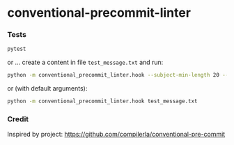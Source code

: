 # conventional-precommit-linter

### Tests
```sh
pytest
```
or ... create a content in file `test_message.txt` and run:
```sh
python -m conventional_precommit_linter.hook --subject-min-length 20 --subject-max-length 50 --body-max-line-length 100 test_message.txt
```

or (with default arguments):
```sh
python -m conventional_precommit_linter.hook test_message.txt
```



### Credit
Inspired by project: https://github.com/compilerla/conventional-pre-commit
